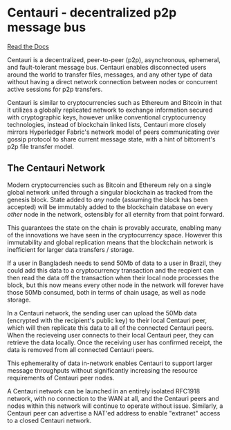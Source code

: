 # Centauri - decentralized p2p message bus

[Read the Docs](https://centauri.sh/docs/)

Centauri is a decentralized, peer-to-peer (p2p), asynchronous, ephemeral, and fault-tolerant message bus. Centauri enables disconnected users around the world to transfer files, messages, and any other type of data without having a direct network connection between nodes or concurrent active sessions for p2p transfers.

Centauri is similar to cryptocurrencies such as Ethereum and Bitcoin in that it utilizes a globally replicated network to exchange information secured with cryptographic keys, however unlike conventional cryptocurrency technologies, instead of blockchain linked lists, Centauri more closely mirrors Hyperledger Fabric's network model of peers communicating over gossip protocol to share current message state, with a hint of bittorrent's p2p file transfer model.
 
## The Centauri Network

Modern cryptocurrencies such as Bitcoin and Ethereum rely on a single global network unifed through a singular blockchain as tracked from the genesis block. State added to _any_ node (assuming the block has been accepted) will be immutably added to the blockchain database on every _other_ node in the network, ostensibly for all eternity from that point forward.

This guarantees the state on the chain is provably accurate, enabling many of the innovations we have seen in the cryptocurrency space. However this immutability and global replication means that the blockchain network is inefficient for larger data transfers / storage.

If a user in Bangladesh needs to send 50Mb of data to a user in Brazil, they could add this data to a cryptocurrency transaction and the recpient can then read the data off the transaction when their local node processes the block, but this now means every other node in the network will forever have those 50Mb consumed, both in terms of chain usage, as well as node storage.

In a Centauri network, the sending user can upload the 50Mb data (encrypted with the recipient's public key) to their local Centauri peer, which will then replicate this data to all of the connected Centauri peers. When the recieveing user connects to their local Centauri peer, they can retrieve the data locally. Once the receiving user has confirmed receipt, the data is removed from all connected Centauri peers.

This ephemerality of data in-network enables Centauri to support larger message throughputs without significantly increasing the resource requirements of Centauri peer nodes.

A Centauri network can be launched in an entirely isolated RFC1918 network, with no connection to the WAN at all, and the Centauri peers and nodes within this network will continue to operate without issue. Similarly, a Centauri peer can advertise a NAT'ed address to enable "extranet" access to a closed Centauri network.